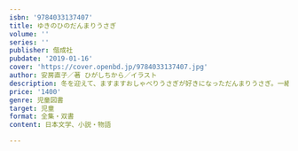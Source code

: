 ```yaml
---
isbn: '9784033137407'
title: ゆきのひのだんまりうさぎ
volume: ''
series: ''
publisher: 偕成社
pubdate: '2019-01-16'
cover: 'https://cover.openbd.jp/9784033137407.jpg'
author: 安房直子／著 ひがしちから／イラスト
description: 冬を迎えて、ますますおしゃべりうさぎが好きになっただんまりうさぎ。一緒に暮らしたいなあと思うようになります。シリーズ最終巻。
price: '1400'
genre: 児童図書
target: 児童
format: 全集・双書
content: 日本文学、小説・物語

---
```


